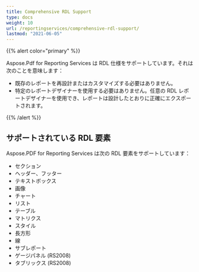 ```yaml
---
title: Comprehensive RDL Support
type: docs
weight: 10
url: /reportingservices/comprehensive-rdl-support/
lastmod: "2021-06-05"
---
```


{{% alert color="primary" %}}

Aspose.Pdf for Reporting Services は RDL 仕様をサポートしています。それは次のことを意味します：

* 既存のレポートを再設計またはカスタマイズする必要はありません。
* 特定のレポートデザイナーを使用する必要はありません。任意の RDL レポートデザイナーを使用でき、レポートは設計したとおりに正確にエクスポートされます。

{{% /alert %}}

## **サポートされている RDL 要素**
Aspose.PDF for Reporting Services は次の RDL 要素をサポートしています：

- セクション
- ヘッダー、フッター
- テキストボックス
- 画像
- チャート
- リスト
- テーブル
- マトリクス
- スタイル
- 長方形
- 線
- サブレポート
- ゲージパネル (RS2008)
- タブリックス (RS2008)